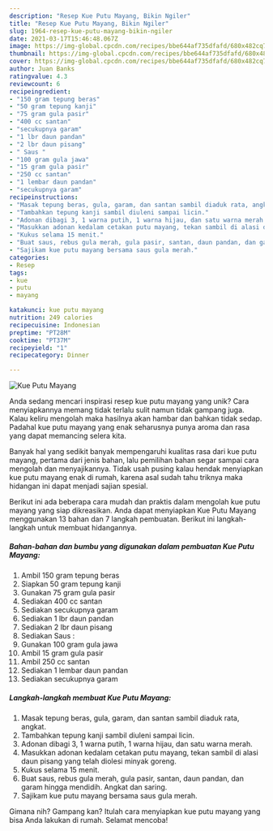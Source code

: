 ```yaml
---
description: "Resep Kue Putu Mayang, Bikin Ngiler"
title: "Resep Kue Putu Mayang, Bikin Ngiler"
slug: 1964-resep-kue-putu-mayang-bikin-ngiler
date: 2021-03-17T15:46:48.067Z
image: https://img-global.cpcdn.com/recipes/bbe644af735dfafd/680x482cq70/kue-putu-mayang-foto-resep-utama.jpg
thumbnail: https://img-global.cpcdn.com/recipes/bbe644af735dfafd/680x482cq70/kue-putu-mayang-foto-resep-utama.jpg
cover: https://img-global.cpcdn.com/recipes/bbe644af735dfafd/680x482cq70/kue-putu-mayang-foto-resep-utama.jpg
author: Juan Banks
ratingvalue: 4.3
reviewcount: 6
recipeingredient:
- "150 gram tepung beras"
- "50 gram tepung kanji"
- "75 gram gula pasir"
- "400 cc santan"
- "secukupnya garam"
- "1 lbr daun pandan"
- "2 lbr daun pisang"
- " Saus "
- "100 gram gula jawa"
- "15 gram gula pasir"
- "250 cc santan"
- "1 lembar daun pandan"
- "secukupnya garam"
recipeinstructions:
- "Masak tepung beras, gula, garam, dan santan sambil diaduk rata, angkat."
- "Tambahkan tepung kanji sambil diuleni sampai licin."
- "Adonan dibagi 3, 1 warna putih, 1 warna hijau, dan satu warna merah."
- "Masukkan adonan kedalam cetakan putu mayang, tekan sambil di alasi daun pisang yang telah diolesi minyak goreng."
- "Kukus selama 15 menit."
- "Buat saus, rebus gula merah, gula pasir, santan, daun pandan, dan garam hingga mendidih. Angkat dan saring."
- "Sajikam kue putu mayang bersama saus gula merah."
categories:
- Resep
tags:
- kue
- putu
- mayang

katakunci: kue putu mayang 
nutrition: 249 calories
recipecuisine: Indonesian
preptime: "PT28M"
cooktime: "PT37M"
recipeyield: "1"
recipecategory: Dinner

---
```



![Kue Putu Mayang](https://img-global.cpcdn.com/recipes/bbe644af735dfafd/680x482cq70/kue-putu-mayang-foto-resep-utama.jpg)

Anda sedang mencari inspirasi resep kue putu mayang yang unik? Cara menyiapkannya memang tidak terlalu sulit namun tidak gampang juga. Kalau keliru mengolah maka hasilnya akan hambar dan bahkan tidak sedap. Padahal kue putu mayang yang enak seharusnya punya aroma dan rasa yang dapat memancing selera kita.



Banyak hal yang sedikit banyak mempengaruhi kualitas rasa dari kue putu mayang, pertama dari jenis bahan, lalu pemilihan bahan segar sampai cara mengolah dan menyajikannya. Tidak usah pusing kalau hendak menyiapkan kue putu mayang enak di rumah, karena asal sudah tahu triknya maka hidangan ini dapat menjadi sajian spesial.


Berikut ini ada beberapa cara mudah dan praktis dalam mengolah kue putu mayang yang siap dikreasikan. Anda dapat menyiapkan Kue Putu Mayang menggunakan 13 bahan dan 7 langkah pembuatan. Berikut ini langkah-langkah untuk membuat hidangannya.

<!--inarticleads1-->

##### Bahan-bahan dan bumbu yang digunakan dalam pembuatan Kue Putu Mayang:

1. Ambil 150 gram tepung beras
1. Siapkan 50 gram tepung kanji
1. Gunakan 75 gram gula pasir
1. Sediakan 400 cc santan
1. Sediakan secukupnya garam
1. Sediakan 1 lbr daun pandan
1. Sediakan 2 lbr daun pisang
1. Sediakan  Saus :
1. Gunakan 100 gram gula jawa
1. Ambil 15 gram gula pasir
1. Ambil 250 cc santan
1. Sediakan 1 lembar daun pandan
1. Sediakan secukupnya garam




<!--inarticleads2-->

##### Langkah-langkah membuat Kue Putu Mayang:

1. Masak tepung beras, gula, garam, dan santan sambil diaduk rata, angkat.
1. Tambahkan tepung kanji sambil diuleni sampai licin.
1. Adonan dibagi 3, 1 warna putih, 1 warna hijau, dan satu warna merah.
1. Masukkan adonan kedalam cetakan putu mayang, tekan sambil di alasi daun pisang yang telah diolesi minyak goreng.
1. Kukus selama 15 menit.
1. Buat saus, rebus gula merah, gula pasir, santan, daun pandan, dan garam hingga mendidih. Angkat dan saring.
1. Sajikam kue putu mayang bersama saus gula merah.




Gimana nih? Gampang kan? Itulah cara menyiapkan kue putu mayang yang bisa Anda lakukan di rumah. Selamat mencoba!
